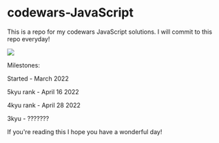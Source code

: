 # codewars-JavaScript

This is a repo for my codewars JavaScript solutions. I will commit to this repo everyday!

<a href = 'https://www.codewars.com/users/DustyDogCodex/badges/large'><img src='https://www.codewars.com/users/DustyDogCodex/badges/large'></a>

Milestones: 

Started    - March 2022

5kyu rank  - April 16 2022

4kyu rank  - April 28 2022

3kyu       - ???????

If you're reading this I hope you have a wonderful day!